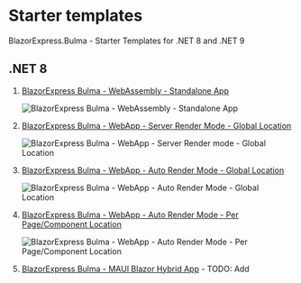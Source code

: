 # Starter templates

BlazorExpress.Bulma - Starter Templates for .NET 8 and .NET 9

## .NET 8

1. [BlazorExpress Bulma - WebAssembly - Standalone App](https://github.com/BlazorExpress/blazorexpress-bulma-starter-templates/tree/main/src/StarterProjects/NET8.WebAssemblyApp)

   <img alt="BlazorExpress Bulma - WebAssembly - Standalone App" src="https://github.com/user-attachments/assets/61c1a6cf-e511-43c4-a36c-552e769c67d2" />

1. [BlazorExpress Bulma - WebApp - Server Render Mode - Global Location](https://github.com/BlazorExpress/blazorexpress-bulma-starter-templates/tree/main/src/StarterProjects/NET8.WebAppServerGlobal)

   <img alt="BlazorExpress Bulma - WebApp - Server Render mode - Global Location" src="https://github.com/user-attachments/assets/fa3c0bee-3c15-4a1a-a04d-cb0192786c95" />

1. [BlazorExpress Bulma - WebApp - Auto Render Mode - Global Location](https://github.com/BlazorExpress/blazorexpress-bulma-starter-templates/tree/main/src/StarterProjects/NET8.ServerAppAutoGlobal)

   <img alt="BlazorExpress Bulma - WebApp - Auto Render Mode - Global Location" src="https://github.com/user-attachments/assets/219c61ab-cdfb-4dc3-9632-78fe169842fa" />

1. [BlazorExpress Bulma - WebApp - Auto Render Mode - Per Page/Component Location](https://github.com/BlazorExpress/blazorexpress-bulma-starter-templates/tree/main/src/StarterProjects)

   <img alt="BlazorExpress Bulma - WebApp - Auto Render Mode - Per Page/Component Location" src="https://github.com/user-attachments/assets/4d35186e-b90e-4e0b-ae9b-22dc8d4ab879" />

1. [BlazorExpress Bulma - MAUI Blazor Hybrid App](https://github.com/BlazorExpress/blazorexpress-bulma-starter-templates/tree/main/src/StarterProjects) - TODO: Add

   
